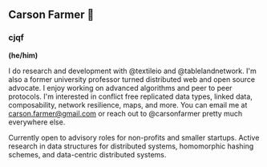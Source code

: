 ## Carson Farmer 👋
### cjqf
__(he/him)__

I do research and development with @textileio and @tablelandnetwork. I'm also a former university professor turned distributed web and open source advocate. I enjoy working on advanced algorithms and peer to peer protocols. I'm interested in conflict free replicated data types, linked data, composability, network resilience, maps, and more. You can email me at carson.farmer@gmail.com or reach out to @carsonfarmer pretty much everywhere else.

Currently open to advisory roles for non-profits and smaller startups. Active research in data structures for distributed systems, homomorphic hashing schemes, and data-centric distributed systems.
